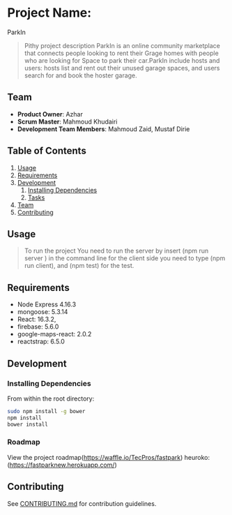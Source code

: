 # Project Name:
ParkIn

> Pithy project description
 ParkIn is an online community marketplace that connects people looking to rent their Grage homes with people who are looking for Space to park their car.ParkIn include hosts and users: hosts list and rent out their unused garage spaces, and users search for and book the hoster garage.
## Team

  - __Product Owner__: Azhar
  - __Scrum Master__: Mahmoud Khudairi
  - __Development Team Members__: Mahmoud Zaid, Mustaf Dirie

## Table of Contents

1. [Usage](#Usage)
1. [Requirements](#requirements)
1. [Development](#development)
    1. [Installing Dependencies](#installing-dependencies)
    1. [Tasks](#tasks)
1. [Team](#team)
1. [Contributing](#contributing)

## Usage

> To run the project You need to run the server by insert (npm run server ) in the command line
for the client side you need to type (npm run client), and (npm test) for the test.

## Requirements

- Node Express 4.16.3
- mongoose: 5.3.14
- React: 16.3.2,
- firebase: 5.6.0
- google-maps-react: 2.0.2
- reactstrap: 6.5.0

## Development

### Installing Dependencies

From within the root directory:

```sh
sudo npm install -g bower
npm install
bower install

```

### Roadmap

View the project roadmap(https://waffle.io/TecPros/fastpark)
heuroko: (https://fastparknew.herokuapp.com/)

## Contributing

See [CONTRIBUTING.md](CONTRIBUTING.md) for contribution guidelines.
